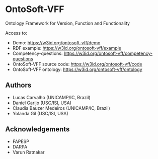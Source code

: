 # OntoSoft-VFF
Ontology Framework for Version, Function and Functionality

Access to:
- Demo: <https://w3id.org/ontosoft-vff/demo>
- RDF example: <https://w3id.org/ontosoft-vff/example>
- Competency-questions: <https://w3id.org/ontosoft-vff/competency-questions>
- OntoSoft-VFF source code: <https://w3id.org/ontosoft-vff/code>
- OntoSoft-VFF ontology: <https://w3id.org/ontosoft-vff/ontology>

## Authors
- Lucas Carvalho (UNICAMP/IC, Brazil)
- Daniel Garijo (USC/ISI, USA)
- Claudia Bauzer Medeiros (UNICAMP/IC, Brazil)
- Yolanda Gil (USC/ISI, USA)

## Acknowledgements
- FAPESP
- DARPA
- Varun Ratnakar